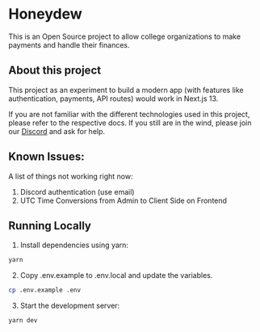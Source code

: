 # Honeydew

This is an Open Source project to allow college organizations to make payments and handle their finances. 

## About this project
This project as an experiment to build a modern app (with features like authentication, payments, API routes) would work in Next.js 13.

If you are not familiar with the different technologies used in this project, please refer to the respective docs. If you still are in the wind, please join our [Discord](https://discord.gg/ZURcMR3v) and ask for help.

## Known Issues:
A list of things not working right now:

1. Discord authentication (use email)
2. UTC Time Conversions from Admin to Client Side on Frontend

## Running Locally
1. Install dependencies using yarn:
```sh
yarn
```
2. Copy .env.example to .env.local and update the variables.
```sh
cp .env.example .env
```
3. Start the development server:
```sh
yarn dev
```
